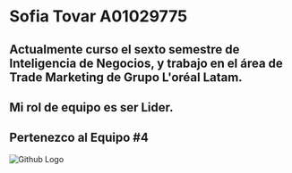 # Sofia Tovar A01029775
## Actualmente curso el sexto semestre de Inteligencia de Negocios, y trabajo en el área de Trade Marketing de Grupo L'oréal Latam.
## Mi rol de equipo es ser Lider.
## Pertenezco al Equipo #4
![Github Logo](/Imagenes/FotoPerfil.jpeg)